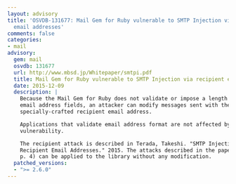 ```yaml
---
layout: advisory
title: 'OSVDB-131677: Mail Gem for Ruby vulnerable to SMTP Injection via recipient
  email addresses'
comments: false
categories:
- mail
advisory:
  gem: mail
  osvdb: 131677
  url: http://www.mbsd.jp/Whitepaper/smtpi.pdf
  title: Mail Gem for Ruby vulnerable to SMTP Injection via recipient email addresses
  date: 2015-12-09
  description: |
    Because the Mail Gem for Ruby does not validate or impose a length limit on
    email address fields, an attacker can modify messages sent with the gem via a
    specially-crafted recipient email address.

    Applications that validate email address format are not affected by this
    vulnerability.

    The recipient attack is described in Terada, Takeshi. "SMTP Injection via
    Recipient Email Addresses." 2015. The attacks described in the paper (Terada,
    p. 4) can be applied to the library without any modification.
  patched_versions:
  - ">= 2.6.0"
---
```

